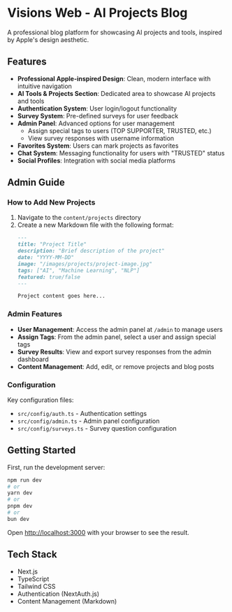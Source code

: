 # Visions Web - AI Projects Blog

A professional blog platform for showcasing AI projects and tools, inspired by Apple's design aesthetic.

## Features

- **Professional Apple-inspired Design**: Clean, modern interface with intuitive navigation
- **AI Tools & Projects Section**: Dedicated area to showcase AI projects and tools
- **Authentication System**: User login/logout functionality
- **Survey System**: Pre-defined surveys for user feedback
- **Admin Panel**: Advanced options for user management
  - Assign special tags to users (TOP SUPPORTER, TRUSTED, etc.)
  - View survey responses with username information
- **Favorites System**: Users can mark projects as favorites
- **Chat System**: Messaging functionality for users with "TRUSTED" status
- **Social Profiles**: Integration with social media platforms

## Admin Guide

### How to Add New Projects

1. Navigate to the `content/projects` directory
2. Create a new Markdown file with the following format:
   ```md
   ---
   title: "Project Title"
   description: "Brief description of the project"
   date: "YYYY-MM-DD"
   image: "/images/projects/project-image.jpg"
   tags: ["AI", "Machine Learning", "NLP"]
   featured: true/false
   ---

   Project content goes here...
   ```

### Admin Features

- **User Management**: Access the admin panel at `/admin` to manage users
- **Assign Tags**: From the admin panel, select a user and assign special tags
- **Survey Results**: View and export survey responses from the admin dashboard
- **Content Management**: Add, edit, or remove projects and blog posts

### Configuration

Key configuration files:
- `src/config/auth.ts` - Authentication settings
- `src/config/admin.ts` - Admin panel configuration
- `src/config/surveys.ts` - Survey question configuration

## Getting Started

First, run the development server:

```bash
npm run dev
# or
yarn dev
# or
pnpm dev
# or
bun dev
```

Open [http://localhost:3000](http://localhost:3000) with your browser to see the result.

## Tech Stack

- Next.js
- TypeScript
- Tailwind CSS
- Authentication (NextAuth.js)
- Content Management (Markdown)
